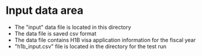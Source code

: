 # Input data area

  * The "input" data file is located in this directory
  * The data file is saved csv format
  * The data file contains H1B visa application information for the fiscal year
  * "h1b_input.csv" file is located in the directory for the test run
